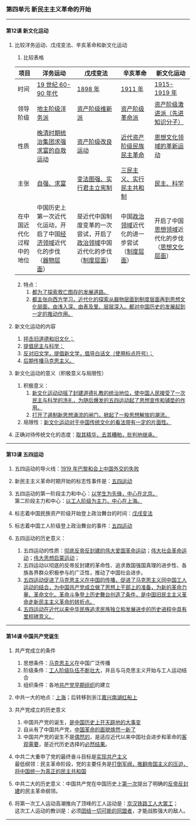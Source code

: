 ### 第四单元 新民主主义革命的开始

---

#### 第12课 新文化运动

1. 比较洋务运动、戊戌变法、辛亥革命和新文化运动

   1. 比较表格

   | 项目                     | 洋务运动                                                     | 戊戌变法                                                     | 辛亥革命                                                 | 新文化运动                                                   |
   | ------------------------ | ------------------------------------------------------------ | ------------------------------------------------------------ | -------------------------------------------------------- | ------------------------------------------------------------ |
   | 时间                     | <u>19 世纪 60-90 年代</u>                                    | <u>1898 年</u>                                               | <u>1911 年</u>                                           | <u>1915-1919 年</u>                                          |
   | 领导阶级                 | <u>地主阶级洋务派</u>                                        | <u>资产阶级维新派</u>                                        | <u>资产阶级革命派</u>                                    | <u>资产阶级激进派（先进知识分子）</u>                        |
   | 性质                     | <u>晚清时期统治集团求强求富的自救运动</u>                    | <u>资产阶级改良运动</u>                                      | <u>近代资产阶级民族民主革命</u>                          | <u>思想文化领域的革新运动</u>                                |
   | 主张                     | <u>自强、求富</u>                                            | <u>变法图强、实行君主立宪制</u>                              | <u>三民主义、实行民主共和制</u>                          | <u>民主、科学</u>                                            |
   | 在中国近代化过程中的地位 | 中国历史上第一次近代化运动，开启了中国<u>经济领域</u>近代化的步伐（<u>器物层面</u>） | 是近代中国制度变革的一次尝试，开启了<u>政治领域</u>中国近代化的步伐（<u>制度层面</u>） | 中国<u>政治领域</u>近代化的进一步尝试（<u>制度层面</u>） | 开启了中国<u>思想领域</u>近代化的步伐（<u>思想文化层面</u>） |

   2. 特点：
      1. <u>都为了探索救亡图存的发展道路。</u>
      2. <u>都主张向西方学习，近代化的探索从器物层面到制度层面再到思想文化层面，由浅入深、由表及里、层层深入。都对中国历史的发展起到一定的推动作用。</u>

2. 新文化运动的内容

   1. <u>抨击旧道德和旧文化；</u>
   2. <u>提倡民主与科学；</u>
   3. <u>反对旧文学，提倡新文学，倡导白话文（使用标点符号）；</u>
   4. <u>后期传播马克思主义。</u>

3. 新文化运动的意义（积极意义与局限性）

   1. 积极意义：
      1. <u>新文化运动动摇了封建道德礼教的统治地位，使中国人民接受了一次民主与科学的洗礼，为随后爆发的五四运动起了思想宣传和铺垫的作用。</u>
      2. <u>打开了遏制新思想涌流的闸门，掀起了一股思想解放的潮流。</u>
   2. 局限性：<u>新文化运动对于中国传统文化的看法带有一定的片面性。</u>

4. 正确对待传统文化的态度：<u>取其精华，去其糟粕，批判地继承。</u>

---

#### 第13课 五四运动

1. 五四运动的导火线：<u>1919 年巴黎和会上中国外交的失败</u>
2. 新民主主义革命时期开始的标志性事件是：<u>五四运动</u>
3. 五四运动的第一阶段主力和中心：<u>以学生为先锋，中心在北京。</u><br>
   第二阶段主力和中心：<u>以工人阶级为主力，中心在上海。</u>
4. 标志着中国民族资产阶级开始登上政治舞台的时间：<u>戊戌变法</u>
5. 标志着中国工人阶级登上政治舞台的事件：<u>五四运动</u>
6. 五四运动的历史意义：

   1. 五四运动的性质：<u>彻底反帝反封建的伟大爱国革命运动</u>；<u>伟大社会革命运动</u>；<u>伟大思想启蒙运动</u>；
   2. 五四运动以彻底的反帝反封建的革命性、追求救国强国真理的进步性、各族各界群众积极参与的广泛性，推动了中国社会进步。
   3. <u>五四运动促进了马克思主义在中国的传播，促进了马克思主义同中国工人运动的结合，为中国共产党成立做了思想上干部上的准备，为新的革命力量、革命文化、革命斗争登上历史舞台创造了条件，是中国旧民主主义革命走新民主主义革命的转折点。</u>
   4. <u>五四运动在近代以来中华民族追求民族独立和发展进步的历史进程中具有里程碑意义。</u>

---

#### 第14课 中国共产党诞生

1. 共产党成立的条件

   1. 思想条件：<u>马克思主义</u>在中国广泛传播
   2. 阶级条件：<u>工人阶级队伍不断壮大</u>，并且与马克思主义开始与工人运动结合
   3. 组织条件：各地<u>共产党早期组织</u>的建立

2. 中共一大的地点：<u>上海</u>；后转移到浙江<u>嘉兴南湖红船上</u>

3. 共产党成立的历史意义

   1. 中国共产党的诞生，<u>是中国历史上开天辟地的大事变</u>
   2. 自从有了中国共产党，<u>中国革命的面貌焕然一新了</u>
   3. 中国共产党的诞生不是<u>偶然的</u>，是适应近代以来中国社会进步和革命的<u>客观需要</u>，是近代历史选择的<u>必然结果</u>。

4. 中共二大重申了党的最终奋斗目标是<u>实现共产主义</u><br>
   最低纲领：民主革命阶段，党的主要任务是<u>打倒军阀，推翻帝国主义的压迫，将中国统一为真正的民主共和国</u>

5. 中共二大的历史意义：中国共产党在中国历史上<u>第一次</u>提出了明确的<u>反帝反封建</u>的民主革命纲领。

6. 将第一次工人运动高潮推向了顶峰的工人运动是：<u>京汉铁路工人大罢工</u>；<br>
   这次工人运动的教训是：必须<u>团结一切可能的同盟者</u>，才能战胜强大的敌人。

---

